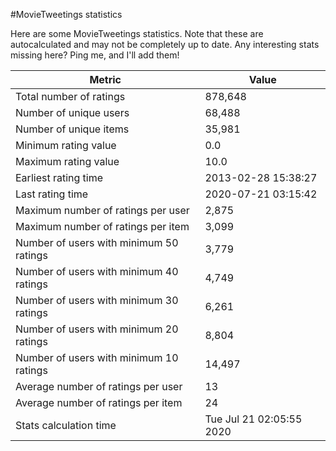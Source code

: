 #MovieTweetings statistics

Here are some MovieTweetings statistics. Note that these are autocalculated and may not be completely up to date. Any interesting stats missing here? Ping me, and I'll add them!

Metric | Value
--- | ---
Total number of ratings                 | 878,648
Number of unique users                  | 68,488
Number of unique items                  | 35,981
Minimum rating value                    | 0.0
Maximum rating value                    | 10.0
Earliest rating time                    | 2013-02-28 15:38:27
Last rating time                        | 2020-07-21 03:15:42
Maximum number of ratings per user      | 2,875
Maximum number of ratings per item      | 3,099
Number of users with minimum 50 ratings | 3,779
Number of users with minimum 40 ratings | 4,749
Number of users with minimum 30 ratings | 6,261
Number of users with minimum 20 ratings | 8,804
Number of users with minimum 10 ratings | 14,497
Average number of ratings per user      | 13
Average number of ratings per item      | 24
Stats calculation time                  | Tue Jul 21 02:05:55 2020

